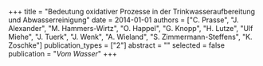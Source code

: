 +++
title = "Bedeutung oxidativer Prozesse in der Trinkwasseraufbereitung und Abwasserreinigung"
date = 2014-01-01
authors = ["C. Prasse", "J. Alexander", "M. Hammers-Wirtz", "O. Happel", "G. Knopp", "H. Lutze", "Ulf Miehe", "J. Tuerk", "J. Wenk", "A. Wieland", "S. Zimmermann-Steffens", "K. Zoschke"]
publication_types = ["2"]
abstract = ""
selected = false
publication = "*Vom Wasser*"
+++

